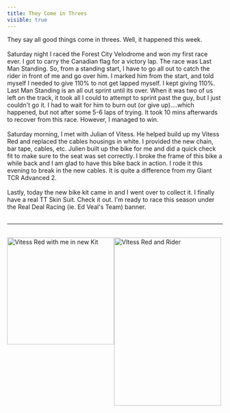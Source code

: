 ---title: They Come in Threesvisible: true---<div>
  They say all good things come in threes. Well, it happened this week.<br /><br />Saturday night I raced the Forest City Velodrome and won my first race ever. I got to carry the Canadian flag for a victory lap. The race was Last Man Standing. So, from a standing start, I have to go all out to catch the rider in front of me and go over him. I marked him from the start, and told myself I needed to give 110% to not get lapped myself. I kept giving 110%. Last Man Standing is an all out sprint until its over. When it was two of us left on the track, it took all I could to attempt to sprint past the guy, but I just couldn't go it. I had to wait for him to burn out (or give up)....which happened, but not after some 5-6 laps of trying. It took 10 mins afterwards to recover from this race. However, I managed to win.<br /><br />Saturday morning, I met with Julian of Vitess. He helped build up my Vitess Red and replaced the cables housings in white. I provided the new chain, bar tape, cables, etc. Julien built up the bike for me and did a quick check fit to make sure to the seat was set correctly. I broke the frame of this bike a while back and I am glad to have this bike back in action. I rode it this evening to break in the new cables. It is quite a difference from my Giant TCR Advanced 2.<br /><br />Lastly, today the new bike kit came in and I went over to collect it. I finally have a real TT Skin Suit. Check it out. I'm ready to race this season under the Real Deal Racing (ie. Ed Veal's Team) banner.<br /><br />
  
  <hr id="system-readmore" />
  
  <br /><img src="images/photos/newkit-1.jpg" alt="Vitess Red with me in new Kit" title="Vitess Red with me in new kit" class="caption" width="250" style="float: left;" />&nbsp;<img src="images/photos/newkit-2.jpg" width="250" height="393" alt="VItess Red and Rider" style="float: left;" />
</div>